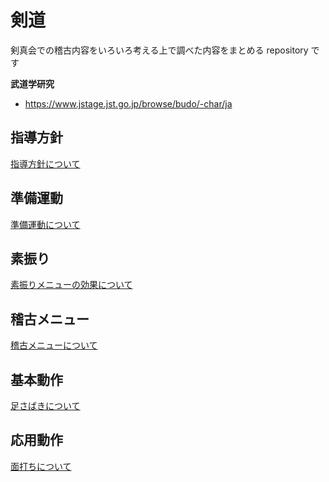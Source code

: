 # 剣道
剣真会での稽古内容をいろいろ考える上で調べた内容をまとめる repository です

**武道学研究**
- https://www.jstage.jst.go.jp/browse/budo/-char/ja

## 指導方針
[指導方針について](policy.md)

## 準備運動
[準備運動について](warming_up.md)

## 素振り
[素振りメニューの効果について](suburi.md)

## 稽古メニュー
[稽古メニューについて](keiko_menu.md)

## 基本動作
[足さばきについて](basic_motion/ashisabaki.md)

## 応用動作
[面打ちについて](advanced_motion/men.md)
